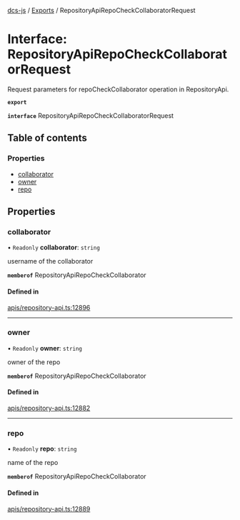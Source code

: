 [dcs-js](../README.md) / [Exports](../modules.md) / RepositoryApiRepoCheckCollaboratorRequest

# Interface: RepositoryApiRepoCheckCollaboratorRequest

Request parameters for repoCheckCollaborator operation in RepositoryApi.

**`export`**

**`interface`** RepositoryApiRepoCheckCollaboratorRequest

## Table of contents

### Properties

- [collaborator](RepositoryApiRepoCheckCollaboratorRequest.md#collaborator)
- [owner](RepositoryApiRepoCheckCollaboratorRequest.md#owner)
- [repo](RepositoryApiRepoCheckCollaboratorRequest.md#repo)

## Properties

### <a id="collaborator" name="collaborator"></a> collaborator

• `Readonly` **collaborator**: `string`

username of the collaborator

**`memberof`** RepositoryApiRepoCheckCollaborator

#### Defined in

[apis/repository-api.ts:12896](https://github.com/unfoldingWord/dcs-js/blob/b29eb7a/apis/repository-api.ts#L12896)

___

### <a id="owner" name="owner"></a> owner

• `Readonly` **owner**: `string`

owner of the repo

**`memberof`** RepositoryApiRepoCheckCollaborator

#### Defined in

[apis/repository-api.ts:12882](https://github.com/unfoldingWord/dcs-js/blob/b29eb7a/apis/repository-api.ts#L12882)

___

### <a id="repo" name="repo"></a> repo

• `Readonly` **repo**: `string`

name of the repo

**`memberof`** RepositoryApiRepoCheckCollaborator

#### Defined in

[apis/repository-api.ts:12889](https://github.com/unfoldingWord/dcs-js/blob/b29eb7a/apis/repository-api.ts#L12889)
